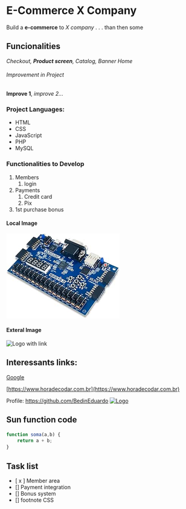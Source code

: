 # E-Commerce X Company

Build a **e-commerce** to *X company* . . . than then some

## Funcionalities

_Checkout, **Product screen**, Catalog, Banner Home_


###### Improvement in Project

__Improve 1__, _improve 2..._


### Project Languages:
* HTML
* CSS
* JavaScript
* PHP
* MySQL

### Functionalities to Develop
1. Members
	1. login
2. Payments
	1. Credit card
	2. Pix
3. 1st purchase bonus

#### Local Image 

![FPGA](img/FPGA.jpg)

#### Exteral Image
![Logo with link](https://www.ml4devs.com/images/illustrations/ml-lifecycle-model-development.webp)

## Interessants links:

[Google](https://www.google.com)

[https://www.horadecodar.com.br](https://www.horadecodar.com.br)

Profile: https://github.com/BedinEduardo
[![Logo](https://files.aptuitivcdn.com/Pqnz49oyx5-1775/images/grasshopper-identification.jpg)](https://github.com/BedinEduardo)

## Sun function code

```Javascript
function soma(a,b) {
	return a + b;
}

``` 

## Task list 
- [ x ] Member area
- [] Payment integration
- [] Bonus system
- [] footnote CSS
